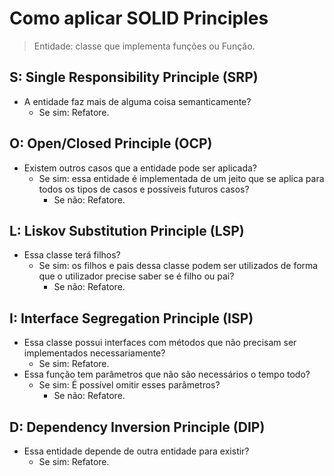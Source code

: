 # Como aplicar SOLID Principles

> Entidade: classe que implementa funções ou Função.

## S: Single Responsibility Principle (SRP)

- A entidade faz mais de alguma coisa semanticamente?
  - Se sim: Refatore.

## O: Open/Closed Principle (OCP)

- Existem outros casos que a entidade pode ser aplicada?
  - Se sim: essa entidade é implementada de um jeito que se aplica para todos os tipos de casos e possíveis futuros casos?
    - Se não: Refatore.

## L: Liskov Substitution Principle (LSP)

- Essa classe terá filhos?
  - Se sim: os filhos e pais dessa classe podem ser utilizados de forma que o utilizador precise saber se é filho ou pai?
    - Se não: Refatore.

## I: Interface Segregation Principle (ISP)

- Essa classe possui interfaces com métodos que não precisam ser implementados necessariamente?
  - Se sim: Refatore.
- Essa função tem parâmetros que não são necessários o tempo todo?
  - Se sim: É possível omitir esses parâmetros?
    - Se não: Refatore.

## D: Dependency Inversion Principle (DIP)

- Essa entidade depende de outra entidade para existir?
  - Se sim: Refatore.
